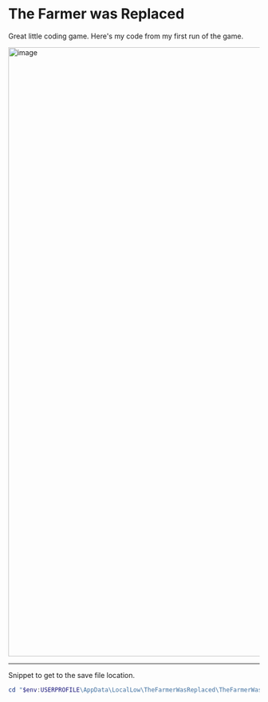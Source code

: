 # The Farmer was Replaced

Great little coding game. Here's my code from my first run of the game.

<img width="2052" height="1219" alt="image" src="https://github.com/user-attachments/assets/fe23aca2-0738-43f9-994a-441ceae50657" />


---

Snippet to get to the save file location.

```ps1
cd "$env:USERPROFILE\AppData\LocalLow\TheFarmerWasReplaced\TheFarmerWasReplaced\Saves\Save0"
```
